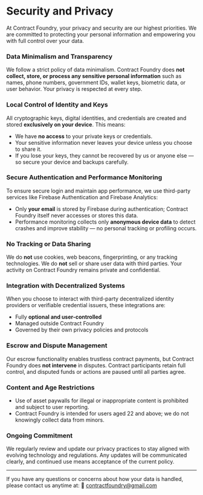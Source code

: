 # Security and Privacy

At Contract Foundry, your privacy and security are our highest priorities. We are committed to protecting your personal information and empowering you with full control over your data.

### Data Minimalism and Transparency

We follow a strict policy of data minimalism. Contract Foundry does **not collect, store, or process any sensitive personal information** such as names, phone numbers, government IDs, wallet keys, biometric data, or user behavior. Your privacy is respected at every step.

### Local Control of Identity and Keys

All cryptographic keys, digital identities, and credentials are created and stored **exclusively on your device**. This means:

* We have **no access** to your private keys or credentials.
* Your sensitive information never leaves your device unless you choose to share it.
* If you lose your keys, they cannot be recovered by us or anyone else — so secure your device and backups carefully.

### Secure Authentication and Performance Monitoring

To ensure secure login and maintain app performance, we use third-party services like Firebase Authentication and Firebase Analytics:

* Only **your email** is stored by Firebase during authentication; Contract Foundry itself never accesses or stores this data.
* Performance monitoring collects only **anonymous device data** to detect crashes and improve stability — no personal tracking or profiling occurs.

### No Tracking or Data Sharing

We do **not** use cookies, web beacons, fingerprinting, or any tracking technologies. We do **not** sell or share user data with third parties. Your activity on Contract Foundry remains private and confidential.

### Integration with Decentralized Systems

When you choose to interact with third-party decentralized identity providers or verifiable credential issuers, these integrations are:

* Fully **optional and user-controlled**
* Managed outside Contract Foundry
* Governed by their own privacy policies and protocols

### Escrow and Dispute Management

Our escrow functionality enables trustless contract payments, but Contract Foundry does **not intervene** in disputes. Contract participants retain full control, and disputed funds or actions are paused until all parties agree.

### Content and Age Restrictions

* Use of asset paywalls for illegal or inappropriate content is prohibited and subject to user reporting.
* Contract Foundry is intended for users aged 22 and above; we do not knowingly collect data from minors.

### Ongoing Commitment

We regularly review and update our privacy practices to stay aligned with evolving technology and regulations. Any updates will be communicated clearly, and continued use means acceptance of the current policy.

---

If you have any questions or concerns about how your data is handled, please contact us anytime at:
📧 [contractfoundry@gmail.com](mailto:contractfoundry@gmail.com)
